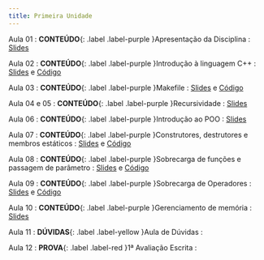 ```yaml
---
title: Primeira Unidade
---
```


Aula 01
: **CONTEÚDO**{: .label .label-purple }Apresentação da Disciplina
  : [Slides](assets/aulas/aula_01.pdf)

Aula 02
: **CONTEÚDO**{: .label .label-purple }Introdução à linguagem C++
  : [Slides](assets/aulas/aula_02.pdf) e [Código](assets/aulas/aula2-codigos.rar)

Aula 03
: **CONTEÚDO**{: .label .label-purple }Makefile
  : [Slides](assets/aulas/aula_03.pdf) e [Código](assets/aulas/aula3-codigos.rar)

Aula 04 e 05
: **CONTEÚDO**{: .label .label-purple }Recursividade
  : [Slides](assets/aulas/aula_04_e_05.pdf)

Aula 06
: **CONTEÚDO**{: .label .label-purple }Introdução ao POO
  : [Slides](assets/aulas/aula_06.pdf)

Aula 07
: **CONTEÚDO**{: .label .label-purple }Construtores, destrutores e membros estáticos
  : [Slides](assets/aulas/aula_07.pdf) e [Código](assets/aulas/aula7-codigos.zip)

Aula 08
: **CONTEÚDO**{: .label .label-purple }Sobrecarga de funções e passagem de parâmetro
  : [Slides](assets/aulas/aula_08.pdf) e [Código](assets/aulas/aula8-codigos.zip)

Aula 09
: **CONTEÚDO**{: .label .label-purple }Sobrecarga de Operadores
  : [Slides](assets/aulas/aula_09.pdf) e [Código](assets/aulas/aula9-codigos.zip)

Aula 10
: **CONTEÚDO**{: .label .label-purple }Gerenciamento de memória
  : [Slides](assets/aulas/aula_10.pdf)

Aula 11
: **DÚVIDAS**{: .label .label-yellow }Aula de Dúvidas
  : 

Aula 12
: **PROVA**{: .label .label-red }1ª Avaliação Escrita
  : 
